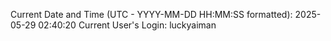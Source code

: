 Current Date and Time (UTC - YYYY-MM-DD HH:MM:SS formatted): 2025-05-29 02:40:20
Current User's Login: luckyaiman

